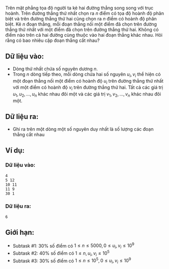 <!--
**<center>NGUỒN: VOI Training Camp 3H (Ngày 01/11/2016)</center>**
-->

Trên mặt phẳng tọa độ người ta kẻ hai đường thẳng song song với trục hoành. Trên đường thẳng thứ nhất chọn ra $n$ điểm có tọa độ hoành độ phân biệt và trên đường thẳng thứ hai cũng chọn ra $n$ điểm có hoành độ phân biệt. 
Kẻ $n$ đoạn thẳng, mỗi đoạn thẳng nối một điểm đã chọn trên đường thẳng thứ nhất với một điểm đã chọn trên đường thẳng thứ hai. Không có điểm nào trên cả hai đường cùng thuộc vào hai đoạn thẳng khác nhau.
Hỏi rằng có bao nhiêu cặp đoạn thẳng cắt nhau?

## Dữ liệu vào:
- Dòng thứ nhất chứa số nguyên dương $n$. 
- Trong $n$ dòng tiếp theo, mỗi dòng chứa hai số nguyên $u_i,v_i$ thể hiện có một đoạn thẳng nối một điểm có hoành độ $u_i$ trên đường thẳng thứ nhất với một điểm có hoành độ $v_i$ trên đường thẳng thứ hai. Tất cả các giá trị $u_1,u_2,…,u_n$ khác nhau đôi một và các giá trị $v_1,v_2,…,v_n$ khác nhau đôi một.

## Dữ liệu ra:
- Ghi ra trên một dòng một số nguyên duy nhất là số lượng các đoạn thẳng cắt nhau

## Ví dụ:
### Dữ liệu vào:
```
4
5 12
10 11
11 9
30 1
```

### Dữ liệu ra:
```
6
```

## Giới hạn:
- Subtask #$1$:  $30\%$ số điểm có $1≤n≤5000,0≤u_i,v_i≤10^9$
- Subtask #$2$:	$40\%$ số điểm có $1≤n,u_i,v_i≤10^5$ 
- Subtask #$3$:	$30\%$ số điểm có $1≤n≤10^5,0≤u_i,v_i≤10^9$